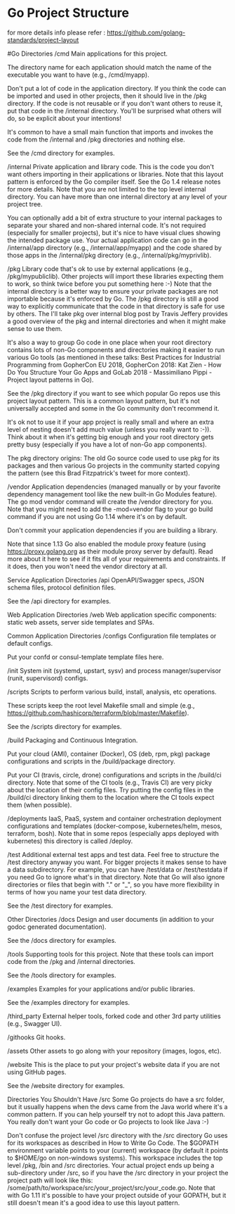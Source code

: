 # Go Project Structure

for more details info please refer : https://github.com/golang-standards/project-layout


#Go Directories
/cmd
Main applications for this project.

The directory name for each application should match the name of the executable you want to have (e.g., /cmd/myapp).

Don't put a lot of code in the application directory. If you think the code can be imported and used in other projects, then it should live in the /pkg directory. If the code is not reusable or if you don't want others to reuse it, put that code in the /internal directory. You'll be surprised what others will do, so be explicit about your intentions!

It's common to have a small main function that imports and invokes the code from the /internal and /pkg directories and nothing else.

See the /cmd directory for examples.

/internal
Private application and library code. This is the code you don't want others importing in their applications or libraries. Note that this layout pattern is enforced by the Go compiler itself. See the Go 1.4 release notes for more details. Note that you are not limited to the top level internal directory. You can have more than one internal directory at any level of your project tree.

You can optionally add a bit of extra structure to your internal packages to separate your shared and non-shared internal code. It's not required (especially for smaller projects), but it's nice to have visual clues showing the intended package use. Your actual application code can go in the /internal/app directory (e.g., /internal/app/myapp) and the code shared by those apps in the /internal/pkg directory (e.g., /internal/pkg/myprivlib).

/pkg
Library code that's ok to use by external applications (e.g., /pkg/mypubliclib). Other projects will import these libraries expecting them to work, so think twice before you put something here :-) Note that the internal directory is a better way to ensure your private packages are not importable because it's enforced by Go. The /pkg directory is still a good way to explicitly communicate that the code in that directory is safe for use by others. The I'll take pkg over internal blog post by Travis Jeffery provides a good overview of the pkg and internal directories and when it might make sense to use them.

It's also a way to group Go code in one place when your root directory contains lots of non-Go components and directories making it easier to run various Go tools (as mentioned in these talks: Best Practices for Industrial Programming from GopherCon EU 2018, GopherCon 2018: Kat Zien - How Do You Structure Your Go Apps and GoLab 2018 - Massimiliano Pippi - Project layout patterns in Go).

See the /pkg directory if you want to see which popular Go repos use this project layout pattern. This is a common layout pattern, but it's not universally accepted and some in the Go community don't recommend it.

It's ok not to use it if your app project is really small and where an extra level of nesting doesn't add much value (unless you really want to :-)). Think about it when it's getting big enough and your root directory gets pretty busy (especially if you have a lot of non-Go app components).

The pkg directory origins: The old Go source code used to use pkg for its packages and then various Go projects in the community started copying the pattern (see this Brad Fitzpatrick's tweet for more context).

/vendor
Application dependencies (managed manually or by your favorite dependency management tool like the new built-in Go Modules feature). The go mod vendor command will create the /vendor directory for you. Note that you might need to add the -mod=vendor flag to your go build command if you are not using Go 1.14 where it's on by default.

Don't commit your application dependencies if you are building a library.

Note that since 1.13 Go also enabled the module proxy feature (using https://proxy.golang.org as their module proxy server by default). Read more about it here to see if it fits all of your requirements and constraints. If it does, then you won't need the vendor directory at all.

Service Application Directories
/api
OpenAPI/Swagger specs, JSON schema files, protocol definition files.

See the /api directory for examples.

Web Application Directories
/web
Web application specific components: static web assets, server side templates and SPAs.

Common Application Directories
/configs
Configuration file templates or default configs.

Put your confd or consul-template template files here.

/init
System init (systemd, upstart, sysv) and process manager/supervisor (runit, supervisord) configs.

/scripts
Scripts to perform various build, install, analysis, etc operations.

These scripts keep the root level Makefile small and simple (e.g., https://github.com/hashicorp/terraform/blob/master/Makefile).

See the /scripts directory for examples.

/build
Packaging and Continuous Integration.

Put your cloud (AMI), container (Docker), OS (deb, rpm, pkg) package configurations and scripts in the /build/package directory.

Put your CI (travis, circle, drone) configurations and scripts in the /build/ci directory. Note that some of the CI tools (e.g., Travis CI) are very picky about the location of their config files. Try putting the config files in the /build/ci directory linking them to the location where the CI tools expect them (when possible).

/deployments
IaaS, PaaS, system and container orchestration deployment configurations and templates (docker-compose, kubernetes/helm, mesos, terraform, bosh). Note that in some repos (especially apps deployed with kubernetes) this directory is called /deploy.

/test
Additional external test apps and test data. Feel free to structure the /test directory anyway you want. For bigger projects it makes sense to have a data subdirectory. For example, you can have /test/data or /test/testdata if you need Go to ignore what's in that directory. Note that Go will also ignore directories or files that begin with "." or "_", so you have more flexibility in terms of how you name your test data directory.

See the /test directory for examples.

Other Directories
/docs
Design and user documents (in addition to your godoc generated documentation).

See the /docs directory for examples.

/tools
Supporting tools for this project. Note that these tools can import code from the /pkg and /internal directories.

See the /tools directory for examples.

/examples
Examples for your applications and/or public libraries.

See the /examples directory for examples.

/third_party
External helper tools, forked code and other 3rd party utilities (e.g., Swagger UI).

/githooks
Git hooks.

/assets
Other assets to go along with your repository (images, logos, etc).

/website
This is the place to put your project's website data if you are not using GitHub pages.

See the /website directory for examples.

Directories You Shouldn't Have
/src
Some Go projects do have a src folder, but it usually happens when the devs came from the Java world where it's a common pattern. If you can help yourself try not to adopt this Java pattern. You really don't want your Go code or Go projects to look like Java :-)

Don't confuse the project level /src directory with the /src directory Go uses for its workspaces as described in How to Write Go Code. The $GOPATH environment variable points to your (current) workspace (by default it points to $HOME/go on non-windows systems). This workspace includes the top level /pkg, /bin and /src directories. Your actual project ends up being a sub-directory under /src, so if you have the /src directory in your project the project path will look like this: /some/path/to/workspace/src/your_project/src/your_code.go. Note that with Go 1.11 it's possible to have your project outside of your GOPATH, but it still doesn't mean it's a good idea to use this layout pattern.
